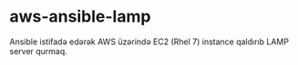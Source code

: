 # aws-ansible-lamp
Ansible istifadə edərək AWS üzərində EC2 (Rhel 7) instance qaldırıb LAMP server qurmaq.
